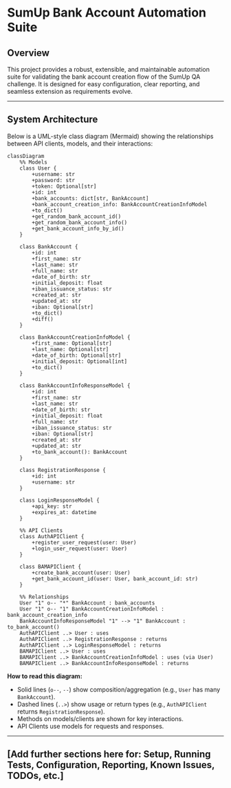 # SumUp Bank Account Automation Suite

## Overview

This project provides a robust, extensible, and maintainable automation suite for validating the bank account creation flow of the SumUp QA challenge. It is designed for easy configuration, clear reporting, and seamless extension as requirements evolve.

---

## System Architecture

Below is a UML-style class diagram (Mermaid) showing the relationships between API clients, models, and their interactions:

```mermaid
classDiagram
    %% Models
    class User {
        +username: str
        +password: str
        +token: Optional[str]
        +id: int
        +bank_accounts: dict[str, BankAccount]
        +bank_account_creation_info: BankAccountCreationInfoModel
        +to_dict()
        +get_random_bank_account_id()
        +get_random_bank_account_info()
        +get_bank_account_info_by_id()
    }

    class BankAccount {
        +id: int
        +first_name: str
        +last_name: str
        +full_name: str
        +date_of_birth: str
        +initial_deposit: float
        +iban_issuance_status: str
        +created_at: str
        +updated_at: str
        +iban: Optional[str]
        +to_dict()
        +diff()
    }

    class BankAccountCreationInfoModel {
        +first_name: Optional[str]
        +last_name: Optional[str]
        +date_of_birth: Optional[str]
        +initial_deposit: Optional[int]
        +to_dict()
    }

    class BankAccountInfoResponseModel {
        +id: int
        +first_name: str
        +last_name: str
        +date_of_birth: str
        +initial_deposit: float
        +full_name: str
        +iban_issuance_status: str
        +iban: Optional[str]
        +created_at: str
        +updated_at: str
        +to_bank_account(): BankAccount
    }

    class RegistrationResponse {
        +id: int
        +username: str
    }

    class LoginResponseModel {
        +api_key: str
        +expires_at: datetime
    }

    %% API Clients
    class AuthAPIClient {
        +register_user_request(user: User)
        +login_user_request(user: User)
    }

    class BAMAPIClient {
        +create_bank_account(user: User)
        +get_bank_account_id(user: User, bank_account_id: str)
    }

    %% Relationships
    User "1" o-- "*" BankAccount : bank_accounts
    User "1" o-- "1" BankAccountCreationInfoModel : bank_account_creation_info
    BankAccountInfoResponseModel "1" --> "1" BankAccount : to_bank_account()
    AuthAPIClient ..> User : uses
    AuthAPIClient ..> RegistrationResponse : returns
    AuthAPIClient ..> LoginResponseModel : returns
    BAMAPIClient ..> User : uses
    BAMAPIClient ..> BankAccountCreationInfoModel : uses (via User)
    BAMAPIClient ..> BankAccountInfoResponseModel : returns
```

**How to read this diagram:**  
- Solid lines (`o--`, `--`) show composition/aggregation (e.g., `User` has many `BankAccount`).
- Dashed lines (`..>`) show usage or return types (e.g., `AuthAPIClient` returns `RegistrationResponse`).
- Methods on models/clients are shown for key interactions.
- API Clients use models for requests and responses.

---

## [Add further sections here for: Setup, Running Tests, Configuration, Reporting, Known Issues, TODOs, etc.]
